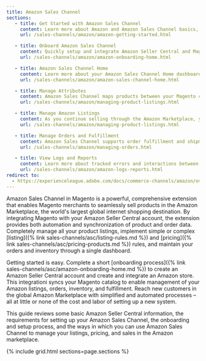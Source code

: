 ```yaml
---
title: Amazon Sales Channel
sections:
   - title: Get Started with Amazon Sales Channel
     content: Learn more about Amazon and Amazon Sales Channel basics, key features, best practices, and more.
     url: /sales-channels/amazon/amazon-getting-started.html

   - title: Onboard Amazon Sales Channel
     content: Quickly setup and integrate Amazon Seller Central and Magento with a guided onboarding process. Get your Amazon Sales Channel up and running to start selling.
     url: /sales-channels/amazon/amazon-onboarding-home.html

   - title: Amazon Sales Channel Home
     content: Learn more about your Amazon Sales Channel Home dashboard and options available. Access and manage store configurations, listings, and more.
     url: /sales-channels/amazon/amazon-sales-channel-home.html

   - title: Manage Attributes
     content: Amazon Sales Channel maps products between your Magento catalog and Amazon using product attributes. Learn more about creating, mapping, and managing those attributes.
     url: /sales-channels/amazon/managing-product-listings.html

   - title: Manage Amazon Listings
     content: As you continue selling through the Amazon Marketplace, you may need to update, add, and manage your listings (settings, rules, and pricing). Learn more about reviewing the status and completing updates.
     url: /sales-channels/amazon/managing-product-listings.html

   - title: Manage Orders and Fulfillment
     content: Amazon Sales Channel supports order fulfillment and shipments through Amazon and Magento. Learn more about fulfilling through Amazon, directly through Magento, and order management options.
     url: /sales-channels/amazon/managing-orders.html

   - title: View Logs and Reports
     content: Learn more about tracked errors and interactions between Amazon and Magento.
     url: /sales-channels/amazon/amazon-logs-reports.html
redirect to:
  - https://experienceleague.adobe.com/docs/commerce-channels/amazon/overview.html
---
```


Amazon Sales Channel in Magento is a powerful, comprehensive extension that enables Magento merchants to seamlessly sell products in the Amazon Marketplace, the world's largest global internet shopping destination. By integrating Magento with your Amazon Seller Central account, the extension provides both automation and synchronization of product and order data. Completely manage all your product listings, implement simple or complex [listing]({% link sales-channels/asc/listing-rules.md %}) and [pricing]({% link sales-channels/asc/pricing-products.md %}) rules, and maintain your orders and inventory through a single dashboard.

Getting started is easy. Complete a short [onboarding process]({% link sales-channels/asc/amazon-onboarding-home.md %}) to create an Amazon Seller Central account and create and integrate an Amazon store. This integrationi syncs your Magento catalog to enable management of your Amazon listings, orders, inventory, and fulfillment. Reach new customers in the global Amazon Marketplace with simplified and automated processes – all at little or none of the cost and labor of setting up a new system.

This guide reviews some basic Amazon Seller Central information, the requirements for setting up your Amazon Sales Channel, the onboarding and setup process, and the ways in which you can use Amazon Sales Channel to manage your listings, pricing, and sales in the Amazon marketplace.

{% include grid.html sections=page.sections %}
